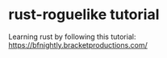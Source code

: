 # rust-roguelike tutorial

Learning rust by following this tutorial: https://bfnightly.bracketproductions.com/